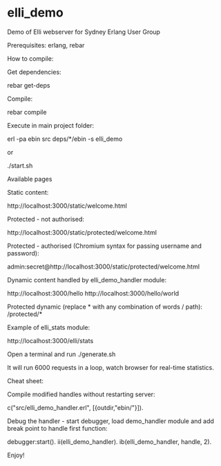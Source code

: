 elli_demo
=========

Demo of Elli webserver for Sydney Erlang User Group 

Prerequisites: erlang, rebar

How to compile:

Get dependencies:

rebar get-deps

Compile:

rebar compile

Execute in main project folder:

erl -pa ebin src deps/*/ebin -s elli_demo

or 

./start.sh


Available pages

Static content:

http://localhost:3000/static/welcome.html

Protected - not authorised:

http://localhost:3000/static/protected/welcome.html

Protected - authorised (Chromium syntax for passing username and password):

admin:secret@http://localhost:3000/static/protected/welcome.html

Dynamic content handled by elli_demo_handler module:

http://localhost:3000/hello
http://localhost:3000/hello/world

Protected dynamic (replace * with any combination of words / path): 
/protected/*

Example of elli_stats module:

http://localhost:3000/elli/stats

Open a terminal and run ./generate.sh

It will run 6000 requests in a loop, watch browser for real-time statistics.


Cheat sheet:

Compile modified handles without restarting server:

c("src/elli_demo_handler.erl", [{outdir,"ebin/"}]).

Debug the handler - start debugger, load demo_handler module and add break point to handle first function:

debugger:start().
ii(elli_demo_handler).
ib(elli_demo_handler, handle, 2).

Enjoy!





